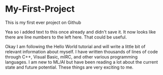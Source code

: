 # My-First-Project
This is my first ever project on Github


Yea so i added text to this once already and didn't save it. It now looks like there are line numbers to the left here. That could be useful.

Okay I am following the Hello World tutorial and will write a little bit of relevant information about myself. I have written thousands of lines of code through C++, Visual Basic, mIRC, and other various programming languages. I am new to ML/AI but have been reading a lot about the current state and future potential. These things are very exciting to me.
